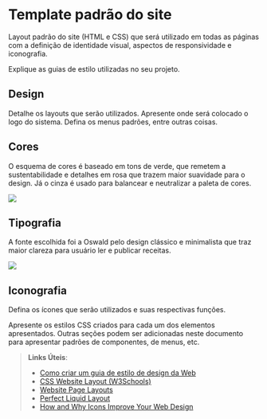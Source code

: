 # Template padrão do site

Layout padrão do site (HTML e CSS) que será utilizado em todas as páginas com a definição de identidade visual, aspectos de responsividade e iconografia.

Explique as guias de estilo utilizadas no seu projeto.

## Design

Detalhe os layouts que serão utilizados. Apresente onde será colocado o logo do sistema. Defina os menus padrões, entre outras coisas.


## Cores

O esquema de cores é baseado em tons de verde, que remetem a sustentabilidade e detalhes em rosa que trazem maior suavidade para o design. Já o cinza é usado para balancear e neutralizar a paleta de cores.

![](https://github.com/ICEI-PUC-Minas-PMV-SI/pmv-si-2023-2-pe1-t1-cozinha-sustentavel-pmv/blob/6aa687c31911b8e3fe9e1aa836e71670645c19e7/docs/img/Captura%20de%20Tela%202023-10-08%20a%CC%80s%2009.37.23.png)


## Tipografia

A fonte escolhida foi a Oswald pelo design clássico e minimalista que traz maior clareza para usuário ler e publicar receitas.

![](https://github.com/ICEI-PUC-Minas-PMV-SI/pmv-si-2023-2-pe1-t1-cozinha-sustentavel-pmv/blob/87359fce8753c05fd4fc15014b7da5001f9e1b9b/docs/img/Captura%20de%20Tela%202023-10-08%20a%CC%80s%2010.02.28.png)


## Iconografia

Defina os ícones que serão utilizados e suas respectivas funções.

Apresente os estilos CSS criados para cada um dos elementos apresentados.
Outras seções podem ser adicionadas neste documento para apresentar padrões de componentes, de menus, etc.


> **Links Úteis**:
>
> -  [Como criar um guia de estilo de design da Web](https://edrodrigues.com.br/blog/como-criar-um-guia-de-estilo-de-design-da-web/#)
> - [CSS Website Layout (W3Schools)](https://www.w3schools.com/css/css_website_layout.asp)
> - [Website Page Layouts](http://www.cellbiol.com/bioinformatics_web_development/chapter-3-your-first-web-page-learning-html-and-css/website-page-layouts/)
> - [Perfect Liquid Layout](https://matthewjamestaylor.com/perfect-liquid-layouts)
> - [How and Why Icons Improve Your Web Design](https://usabilla.com/blog/how-and-why-icons-improve-you-web-design/)
